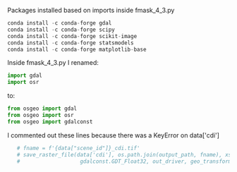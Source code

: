 Packages installed based on imports inside fmask_4_3.py
```py
conda install -c conda-forge gdal
conda install -c conda-forge scipy
conda install -c conda-forge scikit-image
conda install -c conda-forge statsmodels
conda install -c conda-forge matplotlib-base
```

Inside fmask_4_3.py I renamed:
```py
import gdal
import osr
```
to:
```py
from osgeo import gdal
from osgeo import osr
from osgeo import gdalconst
```

I commented out these lines because there was a KeyError on data['cdi']
```py
   # fname = f'{data["scene_id"]}_cdi.tif'
   # save_raster_file(data['cdi'], os.path.join(output_path, fname), xsize, ysize, 
   #                   gdalconst.GDT_Float32, out_driver, geo_transform, projection)
```

